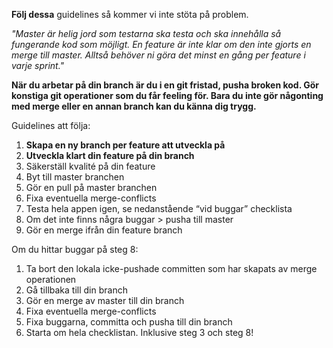 **Följ dessa** guidelines så kommer vi inte stöta på problem.

*"Master är helig jord som testarna ska testa och ska innehålla så fungerande kod som möjligt. En feature är inte klar om den inte gjorts en merge till master. Alltså behöver ni göra det minst en gång per feature i varje sprint."*

**När du arbetar på din branch är du i en git fristad, pusha broken kod. Gör konstiga git operationer som du får feeling för. Bara du inte gör någonting med merge eller en annan branch kan du känna dig trygg.**

Guidelines att följa:
1. **Skapa en ny branch per feature att utveckla på**
2. **Utveckla klart din feature på din branch**
3. Säkerställ kvalité på din feature
4. Byt till master branchen
5. Gör en pull på master branchen
6. Fixa eventuella merge-conflicts
7. Testa hela appen igen, se nedanstående “vid buggar” checklista
8. Om det inte finns några buggar > pusha till master
9. Gör en merge ifrån din feature branch

Om du hittar buggar på steg 8:
1. Ta bort den lokala icke-pushade committen som har skapats av merge operationen
2. Gå tillbaka till din branch
3. Gör en merge av master till din branch
4. Fixa eventuella merge-conflicts
5. Fixa buggarna, committa och pusha till din branch
6. Starta om hela checklistan. Inklusive steg 3 och steg 8!
